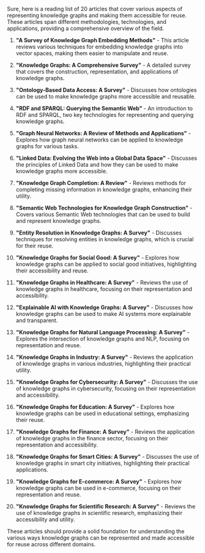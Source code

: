 Sure, here is a reading list of 20 articles that cover various aspects of representing knowledge graphs and making them accessible for reuse. These articles span different methodologies, technologies, and applications, providing a comprehensive overview of the field.

1. **"A Survey of Knowledge Graph Embedding Methods"** - This article reviews various techniques for embedding knowledge graphs into vector spaces, making them easier to manipulate and reuse.

2. **"Knowledge Graphs: A Comprehensive Survey"** - A detailed survey that covers the construction, representation, and applications of knowledge graphs.

3. **"Ontology-Based Data Access: A Survey"** - Discusses how ontologies can be used to make knowledge graphs more accessible and reusable.

4. **"RDF and SPARQL: Querying the Semantic Web"** - An introduction to RDF and SPARQL, two key technologies for representing and querying knowledge graphs.

5. **"Graph Neural Networks: A Review of Methods and Applications"** - Explores how graph neural networks can be applied to knowledge graphs for various tasks.

6. **"Linked Data: Evolving the Web into a Global Data Space"** - Discusses the principles of Linked Data and how they can be used to make knowledge graphs more accessible.

7. **"Knowledge Graph Completion: A Review"** - Reviews methods for completing missing information in knowledge graphs, enhancing their utility.

8. **"Semantic Web Technologies for Knowledge Graph Construction"** - Covers various Semantic Web technologies that can be used to build and represent knowledge graphs.

9. **"Entity Resolution in Knowledge Graphs: A Survey"** - Discusses techniques for resolving entities in knowledge graphs, which is crucial for their reuse.

10. **"Knowledge Graphs for Social Good: A Survey"** - Explores how knowledge graphs can be applied to social good initiatives, highlighting their accessibility and reuse.

11. **"Knowledge Graphs in Healthcare: A Survey"** - Reviews the use of knowledge graphs in healthcare, focusing on their representation and accessibility.

12. **"Explainable AI with Knowledge Graphs: A Survey"** - Discusses how knowledge graphs can be used to make AI systems more explainable and transparent.

13. **"Knowledge Graphs for Natural Language Processing: A Survey"** - Explores the intersection of knowledge graphs and NLP, focusing on representation and reuse.

14. **"Knowledge Graphs in Industry: A Survey"** - Reviews the application of knowledge graphs in various industries, highlighting their practical utility.

15. **"Knowledge Graphs for Cybersecurity: A Survey"** - Discusses the use of knowledge graphs in cybersecurity, focusing on their representation and accessibility.

16. **"Knowledge Graphs for Education: A Survey"** - Explores how knowledge graphs can be used in educational settings, emphasizing their reuse.

17. **"Knowledge Graphs for Finance: A Survey"** - Reviews the application of knowledge graphs in the finance sector, focusing on their representation and accessibility.

18. **"Knowledge Graphs for Smart Cities: A Survey"** - Discusses the use of knowledge graphs in smart city initiatives, highlighting their practical applications.

19. **"Knowledge Graphs for E-commerce: A Survey"** - Explores how knowledge graphs can be used in e-commerce, focusing on their representation and reuse.

20. **"Knowledge Graphs for Scientific Research: A Survey"** - Reviews the use of knowledge graphs in scientific research, emphasizing their accessibility and utility.

These articles should provide a solid foundation for understanding the various ways knowledge graphs can be represented and made accessible for reuse across different domains.